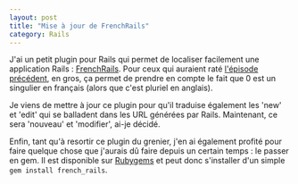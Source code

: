 ```yaml
---
layout: post
title: "Mise à jour de FrenchRails"
category: Rails
---
```

J'ai un petit plugin pour Rails qui permet de localiser facilement une application Rails : [FrenchRails](http://github.com/nono/french-rails/tree/master).
Pour ceux qui auraient raté [l'épisode précédent](http://blog.menfin.info/post/2009/03/18/Un-plugin-RoR-nomme-FrenchRails), en gros, ça permet de prendre en compte le fait que 0 est un singulier en français (alors que c'est pluriel en anglais).

Je viens de mettre à jour ce plugin pour qu'il traduise également les 'new' et 'edit' qui se balladent dans les URL générées par Rails.
Maintenant, ce sera 'nouveau' et 'modifier', ai-je décidé.

Enfin, tant qu'à resortir ce plugin du grenier, j'en ai également profité pour faire quelque chose que j'aurais dû faire depuis un certain temps : le passer en gem.
Il est disponible sur [Rubygems](http://rubygems.org/gems/french_rails) et peut donc s'installer d'un simple `gem install french_rails`.
